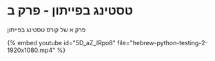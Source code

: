 # טסטינג בפייתון - פרק ב


פרק א של קורס טסטינג בפייתון


{% embed youtube id="5D_aZ_IRpo8" file="hebrew-python-testing-2-1920x1080.mp4" %}

